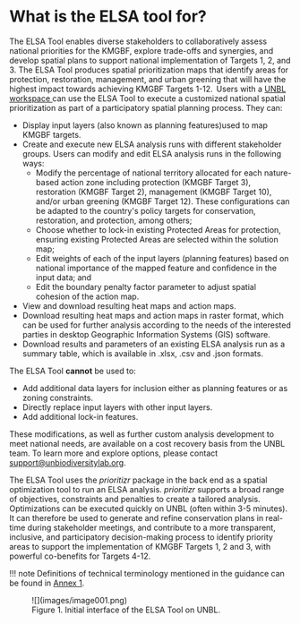 # What is the ELSA tool for?

The ELSA Tool enables diverse stakeholders to collaboratively assess national priorities for the KMGBF, explore trade-offs and synergies, and develop spatial plans to support national implementation of Targets 1, 2, and 3. The ELSA Tool produces spatial prioritization maps that identify areas for protection, restoration, management, and urban greening that will have the highest impact towards achieving KMGBF Targets 1-12.  Users with a [UNBL workspace ](https://unbiodiversitylab.org/en/unbl-workspaces/) can use the ELSA Tool to execute a customized national spatial prioritization as part of a participatory spatial planning process. They can: 

  - Display input layers (also known as planning features)used to map KMGBF targets.
  - Create and execute new ELSA analysis runs with different stakeholder groups. Users can modify and edit ELSA analysis runs in the following ways:  
    - Modify the percentage of national territory allocated for each nature-based action zone including protection (KMGBF Target 3), restoration (KMGBF Target 2), management (KMGBF Target 10), and/or urban greening (KMGBF Target 12). These configurations can be adapted to the country's policy targets for conservation, restoration, and protection, among others; 
    - Choose whether to lock-in existing Protected Areas for protection, ensuring existing Protected Areas are selected within the solution map; 
    - Edit weights of each of the input layers (planning features) based on national importance of the mapped feature and confidence in the input data; and 
    - Edit the boundary penalty factor parameter to adjust spatial cohesion of the action map.
  - View and download resulting heat maps and action maps. 
  - Download resulting heat maps and action maps in raster format, which can be used for further analysis according to the needs of the interested parties in desktop Geographic Information Systems (GIS) software. 
  - Download results and parameters of an existing ELSA analysis run as a summary table, which is available in .xlsx, .csv and .json formats. 

The ELSA Tool **cannot** be used to: 

  - Add additional data layers for inclusion either as planning features or as zoning constraints.  
  - Directly replace input layers with other input layers.  
  - Add additional lock-in features. 

These modifications, as well as further custom analysis development to meet national needs, are available on a cost recovery basis from the UNBL team. To learn more and explore options, please contact support@unbiodiversitylab.org.  

The ELSA Tool uses the *prioritizr* package in the back end as a spatial optimization tool to run an ELSA analysis. *prioritizr* supports a broad range of objectives, constraints and penalties to create a tailored analysis. Optimizations can be executed quickly on UNBL (often within 3-5 minutes). It can therefore be used to generate and refine conservation plans in real-time during stakeholder meetings, and contribute to a more transparent, inclusive, and participatory decision-making process to identify priority areas to support the implementation of KMGBF Targets 1, 2 and 3, with powerful co-benefits for Targets 4-12.  

!!! note
    Definitions of technical terminology mentioned in the guidance can be found in [Annex 1](12_annex1.md). 

<figure markdown>
![](images/image001.png)
<figcaption>Figure 1. Initial interface of the ELSA Tool on UNBL.</figcaption>
</figure>
